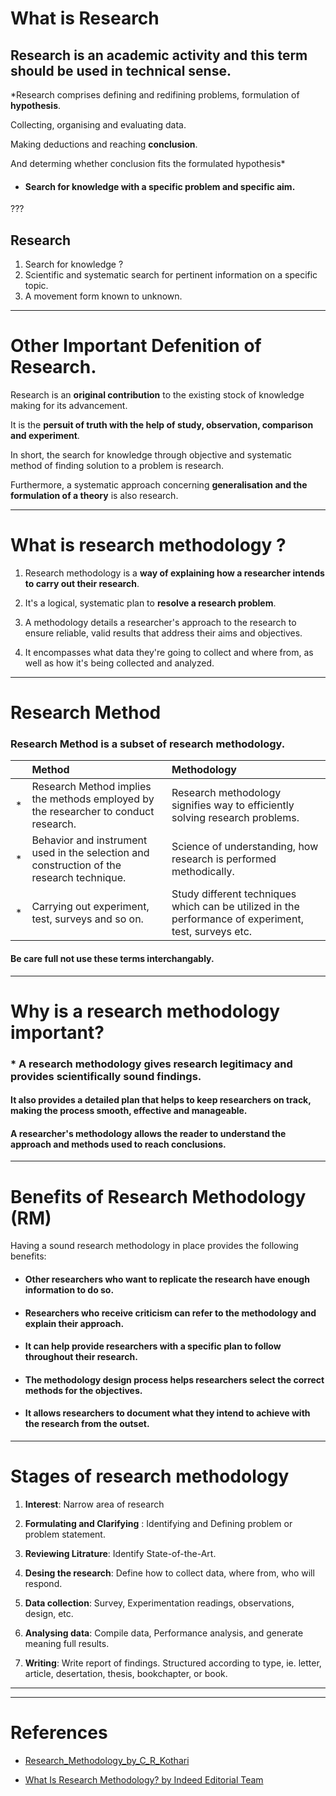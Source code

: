 # What is Research

## Research is an academic activity and this term should be used in technical sense.




*Research comprises defining and redifining problems, formulation of **hypothesis**.

Collecting, organising and evaluating data.  

Making deductions and reaching **conclusion**.  

And determing whether conclusion fits the formulated hypothesis*

 - #### Search for knowledge with a specific problem and specific aim.
???
## Research 
1. Search for knowledge ?
2. Scientific and systematic search for pertinent information on a specific topic.
3. A movement form known to unknown.



---
# Other Important Defenition of Research.
Research is an **original contribution** to the existing stock of knowledge making for its advancement. 

It is the **persuit of truth with the help of study, observation, comparison and experiment**. 

In short, the search for knowledge through objective and systematic method of finding solution to a problem is research. 

Furthermore, a systematic approach concerning **generalisation and the
formulation of a theory** is also research.



---
# What is research methodology ?

1. Research methodology is a **way of explaining how a researcher intends to carry out their research**. 

2. It's a logical, systematic plan to **resolve a research problem**. 

3. A methodology details a researcher's approach to the research to ensure reliable, valid results that address their aims and objectives. 

4. It encompasses what data they're going to collect and where from, as well as how it's being collected and analyzed.




---


# Research Method

### Research Method is a subset of research methodology.

| | Method | Methodology |  
| :---: | :--- | :--- |
| * |Research Method implies the methods employed by the researcher to conduct research.|Research methodology signifies way to efficiently solving research problems.|
| * |Behavior and instrument used in the selection and construction of the research technique. |Science of understanding, how research is performed methodically.|
| * |	Carrying out experiment, test, surveys and so on.|Study different techniques which can be utilized in the performance of experiment, test, surveys etc.|

#### Be care full not use these terms interchangably.  

---
 
# Why is a research methodology important?

### * A research methodology gives research legitimacy and provides scientifically sound findings. 
#### It also provides a detailed plan that helps to keep researchers on track, making the process smooth, effective and manageable. 
#### A researcher's methodology allows the reader to understand the approach and methods used to reach conclusions.


---
# Benefits of Research Methodology (RM)
Having a sound research methodology in place provides the following benefits:

* #### Other researchers who want to replicate the research have enough information to do so.
*  #### Researchers who receive criticism can refer to the methodology and explain their approach.
*  #### It can help provide researchers with a specific plan to follow throughout their research.
*  #### The methodology design process helps researchers select the correct methods for the objectives.
* ####  It allows researchers to document what they intend to achieve with the research from the outset.
    


---
# Stages of research methodology

1. **Interest**:  Narrow area of research 

1. **Formulating and Clarifying** : Identifying and Defining problem or problem statement.

1. **Reviewing Litrature**: Identify State-of-the-Art.

1. **Desing the research**: Define how to collect data, where from, who will respond.

1. **Data collection**: Survey, Experimentation readings, observations, design, etc.

1. **Analysing data**: Compile data, Performance analysis, and generate meaning full results.

1. **Writing**: Write report of findings. Structured according to type, ie. letter, article, desertation, thesis, bookchapter, or book.



---

---

# References

* [Research_Methodology_by_C_R_Kothari](https://www.academia.edu/43821533/Research_Methodology_by_C_R_Kothari)

* [What Is Research Methodology?  by Indeed Editorial Team](https://www.indeed.com/career-advice/career-development/research-methodology)






